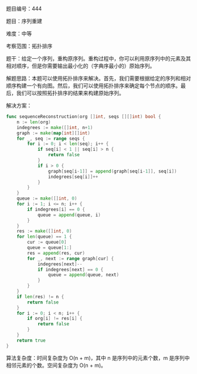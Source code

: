 题目编号：444

题目：序列重建

难度：中等

考察范围：拓扑排序

题干：给定一个序列，重构原序列。重构过程中，你可以利用原序列中的元素及其相对顺序，但是你需要输出最小化的（字典序最小的）原始序列。

解题思路：本题可以使用拓扑排序来解决。首先，我们需要根据给定的序列和相对顺序构建一个有向图。然后，我们可以使用拓扑排序来确定每个节点的顺序。最后，我们可以按照拓扑排序的结果来构建原始序列。

解决方案：

```go
func sequenceReconstruction(org []int, seqs [][]int) bool {
    n := len(org)
    indegrees := make([]int, n+1)
    graph := make(map[int][]int)
    for _, seq := range seqs {
        for i := 0; i < len(seq); i++ {
            if seq[i] < 1 || seq[i] > n {
                return false
            }
            if i > 0 {
                graph[seq[i-1]] = append(graph[seq[i-1]], seq[i])
                indegrees[seq[i]]++
            }
        }
    }
    queue := make([]int, 0)
    for i := 1; i <= n; i++ {
        if indegrees[i] == 0 {
            queue = append(queue, i)
        }
    }
    res := make([]int, 0)
    for len(queue) == 1 {
        cur := queue[0]
        queue = queue[1:]
        res = append(res, cur)
        for _, next := range graph[cur] {
            indegrees[next]--
            if indegrees[next] == 0 {
                queue = append(queue, next)
            }
        }
    }
    if len(res) != n {
        return false
    }
    for i := 0; i < n; i++ {
        if org[i] != res[i] {
            return false
        }
    }
    return true
}
```

算法复杂度：时间复杂度为 O(n + m)，其中 n 是序列中的元素个数，m 是序列中相邻元素的个数。空间复杂度为 O(n + m)。